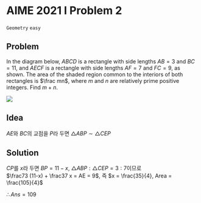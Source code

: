 # AIME 2021 I Problem 2
`Geometry` `easy`

Problem
---
In the diagram below, $ABCD$ is a rectangle with side lengths $AB=3$ and $BC=11$, and $AECF$ is a rectangle with side lengths $AF=7$ and $FC=9,$ as shown. The area of the shaded region common to the interiors of both rectangles is $\frac mn$, where $m$ and $n$ are relatively prime positive integers. Find $m+n$.

![](https://latex.artofproblemsolving.com/c/e/7/ce7ef019f55e9d0cf7364f8d93782a020489c947.png)

Idea
---
$AE$와 $BC$의 교점을 $P$라 두면 $\triangle ABP \sim \triangle CEP$

Solution
---
$CP$를 $x$라 두면 $BP=11-x$, $\triangle ABP : \triangle CEP = 3 : 7$이므로   
$\frac73 (11-x) + \frac37 x = AE = 9$, 즉 $x = \frac{35}{4}, Area = \frac{105}{4}$

$\therefore Ans=109$